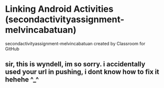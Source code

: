 # Linking Android Activities (secondactivityassignment-melvincabatuan)

secondactivityassignment-melvincabatuan created by Classroom for GitHub

## sir, this is wyndell, im so sorry. i accidentally used your url in pushing, i dont know how to fix it hehehe ^_^
